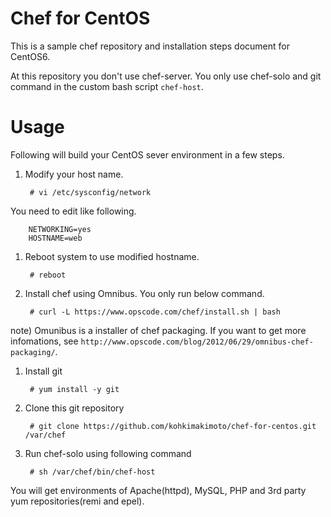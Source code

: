 # Chef for CentOS

This is a sample chef repository and installation steps document for CentOS6.

At this repository you don't use chef-server.
You only use chef-solo and git command in the custom bash script `chef-host`.

# Usage

Following will build your CentOS sever environment in a few steps.

1. Modify your host name.

        # vi /etc/sysconfig/network

 You need to edit like following.

        NETWORKING=yes
        HOSTNAME=web

1. Reboot system to use modified hostname.

        # reboot

1. Install chef using Omnibus. You only run below command.

        # curl -L https://www.opscode.com/chef/install.sh | bash

 note) Omunibus is a installer of chef packaging. If you want to get more infomations, see `http://www.opscode.com/blog/2012/06/29/omnibus-chef-packaging/`.

1. Install git

        # yum install -y git

1. Clone this git repository

        # git clone https://github.com/kohkimakimoto/chef-for-centos.git /var/chef

1. Run chef-solo using following command

        # sh /var/chef/bin/chef-host

 You will get environments of Apache(httpd), MySQL, PHP and 3rd party yum repositories(remi and epel).


